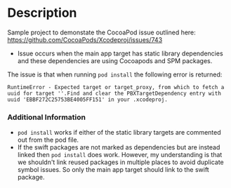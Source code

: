 # Description

Sample project to demonstate the CocoaPod issue outlined here:
https://github.com/CocoaPods/Xcodeproj/issues/743

- Issue occurs when the main app target has static library dependencies and these dependencies are using Cocoapods and SPM packages.

The issue is that when running `pod install` the following error is returned:

```
RuntimeError - Expected target or target_proxy, from which to fetch a uuid for target ''.Find and clear the PBXTargetDependency entry with uuid 'EBBF272C25753BE4005FF151' in your .xcodeproj.
```

### Additional Information

- `pod install` works if either of the static library targets are commented out from the pod file.
- If the swift packages are not marked as dependencies but are instead linked then `pod install` does work. However, my understanding is that we shouldn't link reused packages in multiple places to avoid duplicate symbol issues. So only the main app target should link to the swift package.